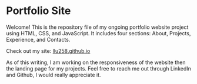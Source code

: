 # Portfolio Site
Welcome! This is the repository file of my ongoing portfolio website project using HTML, CSS, and JavaScript. It includes four sections: About, Projects, Experience, and Contacts.

Check out my site: <a href="llu258.github.io">llu258.github.io</a>

As of this writing, I am working on the responsiveness of the website then the landing page for my projects. Feel free to reach me out through LinkedIn and Github, I would really appreciate it. 
